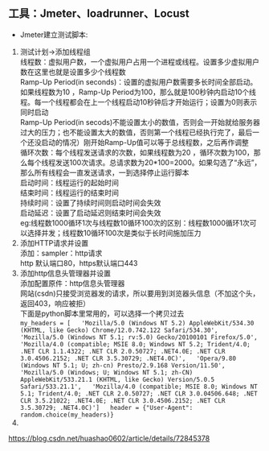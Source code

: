 ## 工具：Jmeter、loadrunner、Locust  
* Jmeter建立测试脚本:  
1. 测试计划→添加线程组  
线程数：虚拟用户数，一个虚拟用户占用一个进程或线程。设置多少虚拟用户数在这里也就是设置多少个线程数  
Ramp-Up Period(in seconds)：设置的虚拟用户数需要多长时间全部启动。如果线程数为10 ，Ramp-Up Period为100，那么就是100秒钟内启动10个线程。每一个线程都会在上一个线程启动10秒钟后才开始运行；设置为0则表示同时启动  
Ramp-Up Period(in secods)不能设置太小的数值，否则会一开始就给服务器过大的压力；也不能设置太大的数值，否则第一个线程已经执行完了，最后一个还没启动的情况）刚开始Ramp-Up值可以等于总线程数，之后再作调整  
循环次数：每个线程发送请求的次数，如果线程数为20 ，循环次数为100，那么每个线程发送100次请求。总请求数为20*100=2000。如果勾选了“永远”，那么所有线程会一直发送请求，一到选择停止运行脚本  
启动时间：线程运行的起始时间  
结束时间：线程运行的结束时间  
持续时间：设置了持续时间则启动时间会失效  
启动延迟：设置了启动延迟则结束时间会失效  
eg:线程数1000循环1次与线程数10循环100次的区别：线程数1000循环1次可以选择并发；线程数10循环100次是类似于长时间施加压力  
2. 添加HTTP请求并设置  
添加：sampler：http请求  
http 默认端口80，https默认端口443  
3. 添加http信息头管理器并设置  
添加配置原件：http信息头管理器  
网站(csdn)只接受浏览器发的请求，所以要用到浏览器头信息（不加这个头，返回403，响应被拒）  
下面是python脚本里常用的，可以选择一个拷贝过去  
`my_headers = [  
'Mozilla/5.0 (Windows NT 5.2) AppleWebKit/534.30 (KHTML, like Gecko) Chrome/12.0.742.122 Safari/534.30',  
'Mozilla/5.0 (Windows NT 5.1; rv:5.0) Gecko/20100101 Firefox/5.0',  
'Mozilla/4.0 (compatible; MSIE 8.0; Windows NT 5.2; Trident/4.0; .NET CLR 1.1.4322; .NET CLR 2.0.50727; .NET4.0E; .NET CLR 3.0.4506.2152; .NET CLR 3.5.30729; .NET4.0C)',  
'Opera/9.80 (Windows NT 5.1; U; zh-cn) Presto/2.9.168 Version/11.50',  
'Mozilla/5.0 (Windows; U; Windows NT 5.1; zh-CN) AppleWebKit/533.21.1 (KHTML, like Gecko) Version/5.0.5 Safari/533.21.1',  
'Mozilla/4.0 (compatible; MSIE 8.0; Windows NT 5.1; Trident/4.0; .NET CLR 2.0.50727; .NET CLR 3.0.04506.648; .NET CLR 3.5.21022; .NET4.0E; .NET CLR 3.0.4506.2152; .NET CLR 3.5.30729; .NET4.0C)']  
header = {"User-Agent": random.choice(my_headers)}`  
4. 

https://blog.csdn.net/huashao0602/article/details/72845378